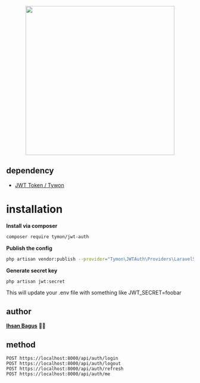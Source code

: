 <p align="center"><a href="https://laravel.com" target="_blank"><img src="https://raw.githubusercontent.com/laravel/art/master/logo-lockup/5%20SVG/2%20CMYK/1%20Full%20Color/laravel-logolockup-cmyk-red.svg" width="400"></a></p>

## dependency

-   <a href="https://jwt-auth.readthedocs.io/en/develop/laravel-installation/">JWT Token / Tywon</a>

# installation

<b>Install via composer</b>

```sh
composer require tymon/jwt-auth
```

<b>Publish the config</b>

```sh
php artisan vendor:publish --provider="Tymon\JWTAuth\Providers\LaravelServiceProvider"
```

<b>Generate secret key</b>

```sh
php artisan jwt:secret
```

This will update your .env file with something like JWT_SECRET=foobar

## author

<b><a href='https://www.ihsanbagus.com/'>Ihsan Bagus</a></b> 🐱‍🏍

## method

```
POST https://localhost:8000/api/auth/login
POST https://localhost:8000/api/auth/logout
POST https://localhost:8000/api/auth/refresh
POST https://localhost:8000/api/auth/me
```
